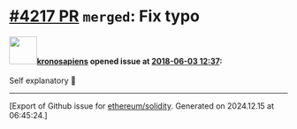 # [\#4217 PR](https://github.com/ethereum/solidity/pull/4217) `merged`: Fix typo

#### <img src="https://avatars.githubusercontent.com/u/1874062?u=331fe061ffdf6ae3d80621ae42aec3533f5d7ae1&v=4" width="50">[kronosapiens](https://github.com/kronosapiens) opened issue at [2018-06-03 12:37](https://github.com/ethereum/solidity/pull/4217):

Self explanatory 💪 




-------------------------------------------------------------------------------



[Export of Github issue for [ethereum/solidity](https://github.com/ethereum/solidity). Generated on 2024.12.15 at 06:45:24.]
